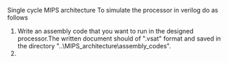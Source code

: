 Single cycle MIPS architecture 
To simulate the processor in verilog do as follows
1) Write an assembly code that you want to run in the designed processor.The written document should of ".vsat" format and saved in the directory "..\MIPS_architecture\assembly_codes". 
2)